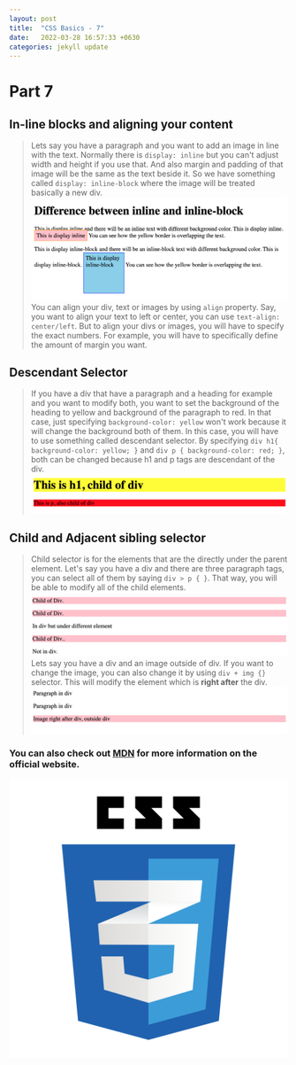 ```yaml
---
layout: post
title:  "CSS Basics - 7"
date:   2022-03-28 16:57:33 +0630
categories: jekyll update
---
```

# Part 7

## In-line blocks and aligning your content
> Lets say you have a paragraph and you want to add an image in line with the text. Normally there is `display: inline` but you can't adjust width and height if you use that. And also margin and padding of that image will be the same as the text beside it. So we have something called `display: inline-block` where the image will be treated basically a new div. 
![CSS_displayInline](/assets/images/CSS_displayInline.png "CSS inline and inline-block")
> You can align your div, text or images by using `align` property. Say, you want to align your text to left or center, you can use `text-align: center/left`. But to align your divs or images, you will have to specify the exact numbers. For example, you will have to specifically define the amount of margin you want. 

## Descendant Selector
> If you have a div that have a paragraph and a heading for example and you want to modify both, you want to set the background of the heading to yellow and background of the paragraph to red. In that case, just specifying `background-color: yellow` won't work because it will change the background both of them. In this case, you will have to use something called descendant selector. By specifying `div h1{ background-color: yellow; }` and `div p { background-color: red; }`, both can be changed because h1 and p tags are descendant of the div. 
![CSS_descendantSelector](/assets/images/CSS_descendantSelector.png "CSS Descendant Selector") 

## Child and Adjacent sibling selector
> Child selector is for the elements that are the directly under the parent element. Let's say you have a div and there are three paragraph tags, you can select all of them by saying `div > p { }`. That way, you will be able to modify all of the child elements. 
![CSS_childSelector](/assets/images/CSS_childSelector.png "CSS Child Selector") 
> Lets say you have a div and an image outside of div. If you want to change the image, you can also change it by using `div + img {}` selector. This will modify the element which is **right after** the div. 
![CSS_adjacentSelector](/assets/images/CSS_adjacentSelector.png "CSS Adjacent Selector") 


### You can also check out [MDN][MDN] for more information on the official website.
![css_logo](/assets/images/css_logo.png "logo")


[MDN]: https://developer.mozilla.org/en-US/docs/Learn/Getting_started_with_the_web/CSS_basics